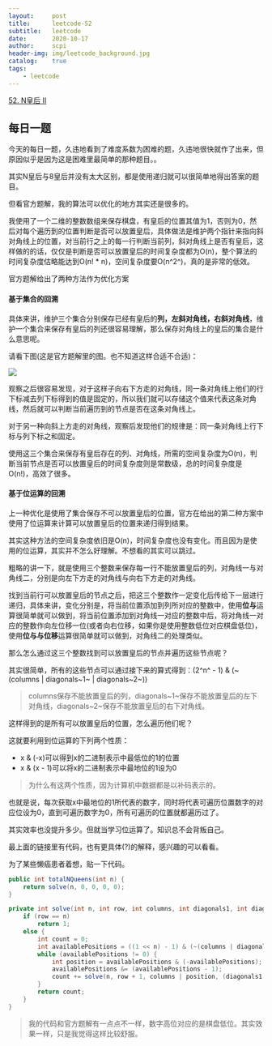 ```yaml
---
layout:     post
title:      leetcode-52
subtitle:   leetcode
date:       2020-10-17
author:     scpi
header-img: img/leetcode_background.jpg
catalog:	true
tags:
    - leetcode
---
```




[52. N皇后 II](https://leetcode-cn.com/problems/n-queens-ii/)

## 每日一题

今天的每日一题，久违地看到了难度系数为困难的题，久违地很快就作了出来，但原因似乎是因为这是困难里最简单的那种题目。。

其实N皇后与8皇后并没有太大区别，都是使用递归就可以很简单地得出答案的题目。

但看官方题解，我的算法可以优化的地方其实还是很多的。

我使用了一个二维的整数数组来保存棋盘，有皇后的位置其值为1，否则为0，然后对每个遍历到的位置判断是否可以放置皇后，具体做法是维护两个指针来指向斜对角线上的位置，对当前行之上的每一行判断当前列，斜对角线上是否有皇后，这样做的的话，仅仅是判断是否可以放置皇后的时间复杂度都为O(n)，整个算法的时间复杂度估略能达到O(n! * n)，空间复杂度要O(n^2^)，真的是非常的低效。

官方题解给出了两种方法作为优化方案

#### 基于集合的回溯

具体来讲，维护三个集合分别保存已经有皇后的**列，左斜对角线，右斜对角线**，维护一个集合来保存有皇后的列还很容易理解，那么保存对角线上的皇后的集合是什么意思呢。

请看下图(这是官方题解里的图。也不知道这样合适不合适)：

![](https://assets.leetcode-cn.com/solution-static/52/1.png)

观察之后很容易发现，对于这样子向右下方走的对角线，同一条对角线上他们的行下标减去列下标得到的值是固定的，所以我们就可以存储这个值来代表这条对角线，然后就可以判断当前遍历到的节点是否在这条对角线上。

对于另一种向斜上方走的对角线，观察后发现他们的规律是：同一条对角线上行下标与列下标之和固定。

使用这三个集合来保存有皇后存在的列、对角线，所需的空间复杂度为O(n)，判断当前节点是否可以放置皇后的时间复杂度则是常数级，总的时间复杂度是O(n!)，高效了很多。

#### 基于位运算的回溯

上一种优化是使用了集合保存不可以放置皇后的位置，官方在给出的第二种方案中使用了位运算来计算可以放置皇后的位置来递归得到结果。

其实这种方法的空间复杂度依旧是O(n)，时间复杂度也没有变化。而且因为是使用的位运算，其实并不怎么好理解。不想看的其实可以跳过。

粗略的讲一下，就是使用三个整数来保存每一行不能放置皇后的列，对角线一与对角线二，分别是向左下方走的对角线与向右下方走的对角线。

找到当前行可以放置皇后的节点之后，把这三个整数作一定变化后传给下一层进行递归，具体来讲，变化分别是，将当前位置添加到列所对应的整数中，使用**位与**运算很简单就可以做到，将当前位置添加到对角线一对应的整数中后，将对角线一对应的整数作向左位移一位(或者向右位移，如果你是使用整数低位对应棋盘低位)，使用**位与与位移**运算很简单就可以做到，对角线二的处理类似。

那么怎么通过这三个整数找到可以放置皇后的节点并遍历这些节点呢？

其实很简单，所有的这些节点可以通过接下来的算式得到：(2^n^ - 1) & (~(columns | diagonals~1~ | diagonals~2~))

> columns保存不能放置皇后的列，diagonals~1~保存不能放置皇后的左下对角线，diagonals~2~保存不能放置皇后的右下对角线。

这样得到的是所有可以放置皇后的位置，怎么遍历他们呢？

这就要利用到位运算的下列两个性质：

* x & (-x)可以得到x的二进制表示中最低位的1的位置
* x & (x - 1)可以将x的二进制表示中最地位的1设为0

> 为什么有这两个性质，因为计算机中数据都是以补码表示的。

也就是说，每次获取x中最地位的1所代表的数字，同时将代表可遍历位置数字的对应位设为0，直到可遍历数字为0，所有可遍历的位置就都遍历过了。

其实效率也没提升多少。但就当学习位运算了。知识总不会背叛自己。

最上面的链接里有代码，也有更具体(?)的解释，感兴趣的可以看看。

为了某些懒癌患者着想，贴一下代码。

```java
public int totalNQueens(int n) {
    return solve(n, 0, 0, 0, 0);
}

private int solve(int n, int row, int columns, int diagonals1, int diagonals2) {
    if (row == n)
        return 1;
    else {
        int count = 0;
        int availablePositions = ((1 << n) - 1) & (~(columns | diagonals1 | diagonals2));
        while (availablePositions != 0) {
            int position = availablePositions & (-availablePositions);
            availablePositions &= (availablePositions - 1);
            count += solve(n, row + 1, columns | position, (diagonals1 | position) >> 1, (diagonals2 | position) << 1);
        }
        return count;
    }
}
```

> 我的代码和官方题解有一点点不一样，数字高位对应的是棋盘低位。其实效果一样，只是我觉得这样比较舒服。

